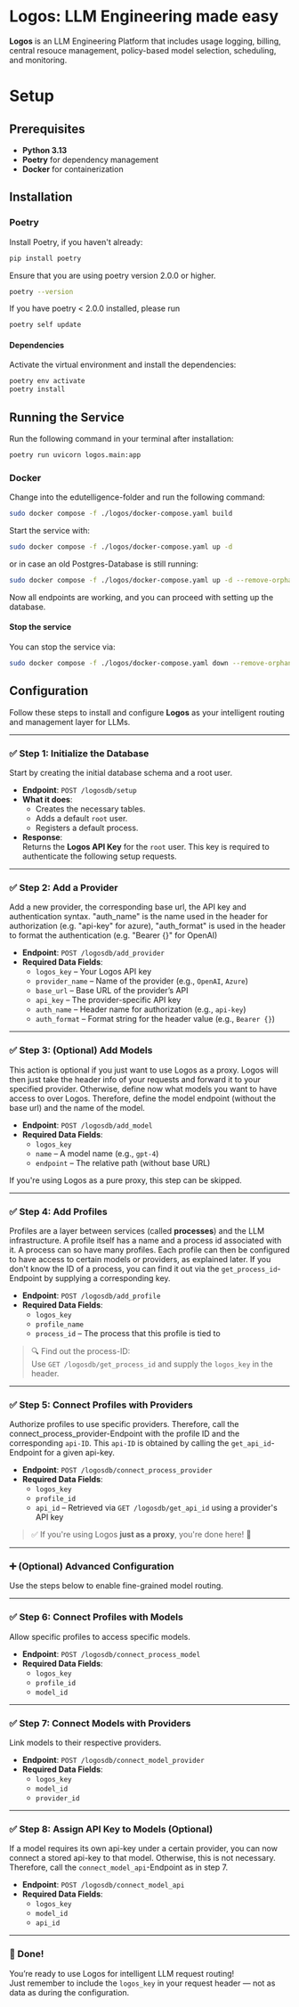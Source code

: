 # Logos: LLM Engineering made easy

**Logos** is an LLM Engineering Platform that includes usage logging, billing, central resouce management, policy-based model selection, scheduling, and monitoring.

# Setup

## Prerequisites

- **Python 3.13**
- **Poetry** for dependency management
- **Docker** for containerization

## Installation

### Poetry

Install Poetry, if you haven't already:

```bash
pip install poetry
```

Ensure that you are using poetry version 2.0.0 or higher.

```bash
poetry --version
```

If you have poetry < 2.0.0 installed, please run

```bash
poetry self update
```

#### Dependencies

Activate the virtual environment and install the dependencies:

```bash
poetry env activate
poetry install
```

## Running the Service
Run the following command in your terminal after installation: 

```bash
poetry run uvicorn logos.main:app
```

### Docker
Change into the edutelligence-folder and run the following command:

```bash
sudo docker compose -f ./logos/docker-compose.yaml build
```

Start the service with:
```bash
sudo docker compose -f ./logos/docker-compose.yaml up -d
```

or in case an old Postgres-Database is still running:
```bash
sudo docker compose -f ./logos/docker-compose.yaml up -d --remove-orphans
```

Now all endpoints are working, and you can proceed with setting up the database.

#### Stop the service

You can stop the service via:
```bash
sudo docker compose -f ./logos/docker-compose.yaml down --remove-orphans
```

## Configuration
Follow these steps to install and configure **Logos** as your intelligent routing and management layer for LLMs.

---

### ✅ Step 1: Initialize the Database

Start by creating the initial database schema and a root user.

- **Endpoint**: `POST /logosdb/setup`
- **What it does**:
  - Creates the necessary tables.
  - Adds a default `root` user.
  - Registers a default process.
- **Response**:  
  Returns the **Logos API Key** for the `root` user. This key is required to authenticate the following setup requests.

---

### ✅ Step 2: Add a Provider

Add a new provider, the corresponding base url, the API key and authentication syntax.
"auth_name" is the name used in the header for authorization (e.g. "api-key" for azure), 
"auth_format" is used in the header to format the authentication (e.g. "Bearer {}" for OpenAI)

- **Endpoint**: `POST /logosdb/add_provider`
- **Required Data Fields**:
  - `logos_key` – Your Logos API key
  - `provider_name` – Name of the provider (e.g., `OpenAI`, `Azure`)
  - `base_url` – Base URL of the provider’s API
  - `api_key` – The provider-specific API key
  - `auth_name` – Header name for authorization (e.g., `api-key`)
  - `auth_format` – Format string for the header value (e.g., `Bearer {}`)

---

### ✅ Step 3: (Optional) Add Models

This action is optional if you just want to use Logos as a proxy. Logos will then just take 
the header info of your requests and forward it to your specified provider. Otherwise, define
now what models you want to have access to over Logos. Therefore, define the model endpoint 
(without the base url) and the name of the model.

- **Endpoint**: `POST /logosdb/add_model`
- **Required Data Fields**:
  - `logos_key`
  - `name` – A model name (e.g., `gpt-4`)
  - `endpoint` – The relative path (without base URL)

If you're using Logos as a pure proxy, this step can be skipped.

---

### ✅ Step 4: Add Profiles

Profiles are a layer between services (called **processes**) and the LLM infrastructure.
A profile itself has a name and a process id associated with it. A process can so have many profiles. 
Each profile can then be configured to have access to certain models or providers, as explained later. 
If you don't know the ID of a process, you can find it out via the `get_process_id`-Endpoint by 
supplying a corresponding key.

- **Endpoint**: `POST /logosdb/add_profile`
- **Required Data Fields**:
  - `logos_key`
  - `profile_name`
  - `process_id` – The process that this profile is tied to

> 🔍 Find out the process-ID:  
> Use `GET /logosdb/get_process_id` and supply the `logos_key` in the header.

---

### ✅ Step 5: Connect Profiles with Providers

Authorize profiles to use specific providers. Therefore,
call the connect_process_provider-Endpoint with the profile ID and the corresponding `api-ID`. This `api-ID`
is obtained by calling the `get_api_id`-Endpoint for a given api-key. 

- **Endpoint**: `POST /logosdb/connect_process_provider`
- **Required Data Fields**:
  - `logos_key`
  - `profile_id`
  - `api_id` – Retrieved via `GET /logosdb/get_api_id` using a provider's API key

> ✅ If you're using Logos **just as a proxy**, you're done here! 🎉

---

### ➕ (Optional) Advanced Configuration

Use the steps below to enable fine-grained model routing.

---

### ✅ Step 6: Connect Profiles with Models

Allow specific profiles to access specific models.

- **Endpoint**: `POST /logosdb/connect_process_model`
- **Required Data Fields**:
  - `logos_key`
  - `profile_id`
  - `model_id`

---

### ✅ Step 7: Connect Models with Providers

Link models to their respective providers.

- **Endpoint**: `POST /logosdb/connect_model_provider`
- **Required Data Fields**:
  - `logos_key`
  - `model_id`
  - `provider_id`

---

### ✅ Step 8: Assign API Key to Models (Optional)

If a model requires its own api-key under a certain provider, you can now
connect a stored api-key to that model. Otherwise, this is not necessary. Therefore, call the 
`connect_model_api`-Endpoint as in step 7.

- **Endpoint**: `POST /logosdb/connect_model_api`
- **Required Data Fields**:
  - `logos_key`
  - `model_id`
  - `api_id`

---

### 🎉 Done!

You’re ready to use Logos for intelligent LLM request routing!  
Just remember to include the `logos_key` in your request header — not as data as during the configuration.
